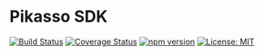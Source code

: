 # Pikasso SDK

[![Build Status](https://travis-ci.org/pikasso-io/pikasso-sdk.svg?branch=master)](https://travis-ci.org/pikasso-io/pikasso-sdk)
[![Coverage Status](https://coveralls.io/repos/github/pikasso-io/pikasso-sdk/badge.svg?branch=master)](https://coveralls.io/github/pikasso-io/pikasso-sdk?branch=master)
[![npm version](https://badge.fury.io/js/pikasso-sdk.svg)](https://badge.fury.io/js/pikasso-sdk)
[![License: MIT](https://img.shields.io/badge/License-MIT-yellow.svg)](https://opensource.org/licenses/MIT)
